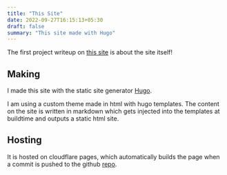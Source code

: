 ```yaml
---
title: "This Site"
date: 2022-09-27T16:15:13+05:30
draft: false
summary: "This site made with Hugo"
---
```


The first project writeup on [this site](/projects/this-site) is about the site itself!

## Making

I made this site with the static site generator [Hugo](https://gohugo.io/).

I am using a custom theme made in html with hugo templates. The content on the site is written in markdown which gets injected into the templates at buildtime and outputs a static html site.

## Hosting

It is hosted on cloudflare pages, which automatically builds the page when a commit is pushed to the github [repo](https://github.com/govindsanal/govind-sanal).


